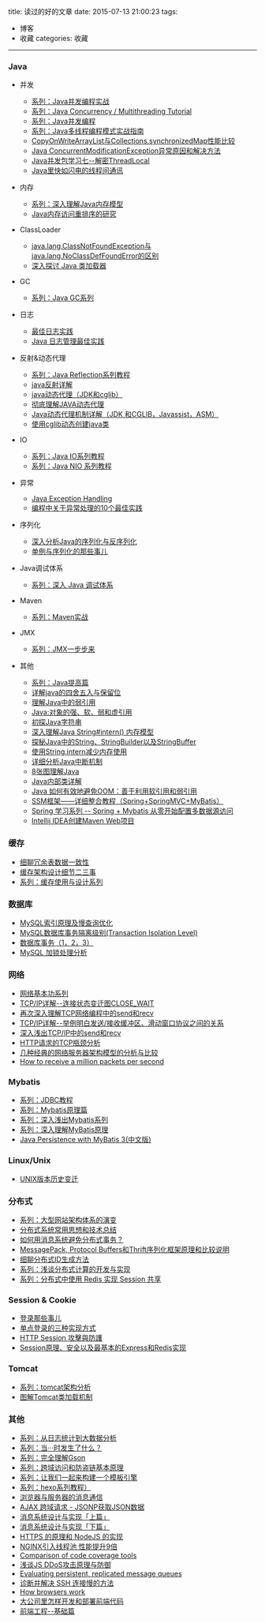 title: 读过的好的文章
date: 2015-07-13 21:00:23
tags:
- 博客
- 收藏
categories: 收藏
---
### Java
* 并发
  * [系列：Java并发编程实战](http://cmsblogs.com/?cat=97)
  * [系列：Java Concurrency / Multithreading Tutorial](http://tutorials.jenkov.com/java-concurrency/index.html)
  * [系列：Java并发编程](http://www.cnblogs.com/dolphin0520/p/3949310.html)
  * [系列：Java多线程编程模式实战指南](http://www.infoq.com/cn/articles/Java-multithreaded-programming-mode-active-object-part1?utm_source=infoq&utm_medium=related_content_link&utm_campaign=relatedContent_articles_clk)
  *	[CopyOnWriteArrayList与Collections.synchronizedMap性能比较](http://blog.csdn.net/wind5shy/article/details/5396887)
  *	[Java ConcurrentModificationException异常原因和解决方法](http://www.cnblogs.com/dolphin0520/p/3933551.html)<!--more-->
  * [Java并发包学习七--解密ThreadLocal](http://qifuguang.me/2015/09/02/[Java%E5%B9%B6%E5%8F%91%E5%8C%85%E5%AD%A6%E4%B9%A0%E4%B8%83]%E8%A7%A3%E5%AF%86ThreadLocal/)
  * [Java里快如闪电的线程间通讯](http://www.infoq.com/cn/articles/High-Performance-Java-Inter-Thread-Communications?utm_source=infoq&utm_medium=related_content_link&utm_campaign=relatedContent_articles_clk)

* 内存
  * [系列：深入理解Java内存模型](http://www.infoq.com/cn/articles/java-memory-model-1#0-tsina-1-68719-397232819ff9a47a7b7e80a40613cfe1)
  * [Java内存访问重排序的研究](http://tech.meituan.com/java-memory-reordering.html)
  
* ClassLoader
  * [java.lang.ClassNotFoundException与java.lang.NoClassDefFoundError的区别 ](http://www.cnblogs.com/xing901022/p/4185514.html)
  * [深入探讨 Java 类加载器](http://www.ibm.com/developerworks/cn/java/j-lo-classloader/index.html)
  
* GC
  * [系列：Java GC系列](http://www.importnew.com/13504.html)

* 日志
  * [最佳日志实践](http://blog.jobbole.com/56574/)
  * [Java 日志管理最佳实践](http://www.ibm.com/developerworks/cn/java/j-lo-practicelog/index.html#ibm-pcon)

* 反射&动态代理
  * [系列：Java Reflection系列教程](http://ifeve.com/java-reflection/)
  * [java反射详解](http://www.cnblogs.com/rollenholt/archive/2011/09/02/2163758.html)
  * [java动态代理（JDK和cglib）](http://www.cnblogs.com/jqyp/archive/2010/08/20/1805041.html)
  * [彻底理解JAVA动态代理](http://www.cnblogs.com/flyoung2008/archive/2013/08/11/3251148.html)
  * [Java动态代理机制详解（JDK 和CGLIB，Javassist，ASM）](http://blog.csdn.net/luanlouis/article/details/24589193)
  * [使用cglib动态创建java类](http://leeqoo.iteye.com/blog/1534450)
  
* IO
  * [系列：Java IO系列教程](http://ifeve.com/java-io/)
  * [系列：Java NIO 系列教程](http://ifeve.com/java-nio-all/)

* 异常
  * [Java Exception Handling](http://tutorials.jenkov.com/java-exception-handling/index.html)
  * [编程中关于异常处理的10个最佳实践](http://www.php100.com/html/it/biancheng/2015/0114/8361.html)

* 序列化
  * [深入分析Java的序列化与反序列化](http://www.hollischuang.com/archives/1140#What%20Serializable%20Did) 
  * [单例与序列化的那些事儿](http://www.hollischuang.com/archives/1144)

* Java调试体系
  * [系列：深入 Java 调试体系](http://www.ibm.com/developerworks/cn/java/j-lo-jpda1/index.html)

* Maven
  * [系列：Maven实战](http://tangyanbo.iteye.com/blog/1502578)

* JMX
  * [系列：JMX一步步来](http://damies.iteye.com/blog/51788)

* 其他
  * [系列：Java提高篇](http://cmsblogs.com/?cat=5)
  * [详解java的四舍五入与保留位](http://blog.csdn.net/chenssy/article/details/12719811)
  * [理解Java中的弱引用](http://www.importnew.com/17019.html)
  * [Java:对象的强、软、弱和虚引用](http://zhangjunhd.blog.51cto.com/113473/53092/)
  * [初探Java字符串](http://www.importnew.com/17034.html)
  * [深入理解Java String#intern() 内存模型](http://www.importnew.com/15397.html)
  * [探秘Java中的String、StringBuilder以及StringBuffer](http://www.cnblogs.com/dolphin0520/p/3778589.html)
  * [使用String.intern减少内存使用](http://m.blog.csdn.net/blog/zdwillie/19611389)
  * [详细分析Java中断机制](http://www.infoq.com/cn/articles/java-interrupt-mechanism)
  * [8张图理解Java](http://www.importnew.com/11725.html)
  *	[Java内部类详解](http://www.cnblogs.com/dolphin0520/p/3811445.html)
  *	[Java 如何有效地避免OOM：善于利用软引用和弱引用](http://www.cnblogs.com/dolphin0520/p/3784171.html)
  * [SSM框架——详细整合教程（Spring+SpringMVC+MyBatis）](http://blog.csdn.net/zhshulin/article/details/37956105)
  * [Spring 学习系列 -- Spring + Mybatis 从零开始配置多数据源访问](http://huangrongyou.iteye.com/blog/1716364)
  * [Intellij IDEA创建Maven Web项目](http://my.oschina.net/lujianing/blog/266172)


### 缓存
* [细聊冗余表数据一致性](http://t.cn/RGdjtx8)
* [缓存架构设计细节二三事](http://t.cn/RGB04rz)
* [系列：缓存使用与设计系列](http://t.cn/R4CpNQK)


### 数据库
* [MySQL索引原理及慢查询优化](http://t.cn/RvmYZSo)
* [MySQL数据库事务隔离级别(Transaction Isolation Level)](http://www.cnblogs.com/zemliu/archive/2012/06/17/2552301.html)
* [数据库事务（1，2，3）](http://www.cnblogs.com/zhangpengme/archive/2011/11/24/2261625.html)
* [MySQL 加锁处理分析](http://hedengcheng.com/?p=771)


### 网络
* [网络基本功系列](https://community.emc.com/thread/197851)
* [TCP/IP详解--连接状态变迁图CLOSE_WAIT](http://blog.csdn.net/yusiguyuan/article/details/21445945#1536434-tsina-1-25592-66a1f5d8f89e9ad52626f6f40fdeadaa)
* [再次深入理解TCP网络编程中的send和recv](http://blog.csdn.net/yusiguyuan/article/details/21439719#1536434-tsina-1-30372-66a1f5d8f89e9ad52626f6f40fdeadaa)
* [TCP/IP详解--举例明白发送/接收缓冲区、滑动窗口协议之间的关系](http://blog.csdn.net/yusiguyuan/article/details/21439633#1536434-tsina-1-74921-66a1f5d8f89e9ad52626f6f40fdeadaa)
* [深入浅出TCP/IP中的send和recv](http://blog.csdn.net/yusiguyuan/article/details/21390177#1536434-tsina-1-18148-66a1f5d8f89e9ad52626f6f40fdeadaa)
* [HTTP请求的TCP瓶颈分析](http://bhsc881114.github.io/2015/06/23/HTTP请求的TCP瓶颈分析/)
* [几种经典的网络服务器架构模型的分析与比较](http://blog.jobbole.com/42895/)
* [How to receive a million packets per second](https://blog.cloudflare.com/how-to-receive-a-million-packets/)


### Mybatis
*	[系列：JDBC教程](http://www.yiibai.com/jdbc/)
*	[系列：Mybatis原理篇](http://chenjc-it.iteye.com/blog/1533394)
*	[系列：深入浅出Mybatis系列](http://www.cnblogs.com/dongying/category/620960.html)
*	[系列：深入理解MyBatis原理](http://blog.csdn.net/column/details/mybatis-principle.html)
*	[ Java Persistence with MyBatis 3(中文版)](http://blog.csdn.net/luanlouis/article/details/35569499)


### Linux/Unix
* [UNIX版本历史变迁](https://upload.wikimedia.org/wikipedia/commons/7/77/Unix_history-simple.svg)  


### 分布式
* [系列：大型网站架构体系的演变](http://blog.jobbole.com/87736/)
* [分布式系统常用思想和技术总结](http://blog.arganzheng.me/posts/thinking-in-distributed-systems.html)
* [如何用消息系统避免分布式事务？](http://blog.jobbole.com/89140/)
* [MessagePack, Protocol Buffers和Thrift序列化框架原理和比较说明](http://jimmee.iteye.com/blog/2042420)
* [细聊分布式ID生成方法](http://t.cn/Rq7kejZ)
* [系列：浅谈分布式计算的开发与实现](http://blog.jobbole.com/94835/)
* [系列：分布式中使用 Redis 实现 Session 共享](http://t.cn/Ry6bc1m)


### Session & Cookie
* [登录那些事儿](http://t.cn/R4AJVnY)
* [单点登录的三种实现方式 ](http://t.cn/Ry19C7a)
* [HTTP Session 攻擊與防護](http://t.cn/RGEZGZf)
* [Session原理、安全以及最基本的Express和Redis实现](http://t.cn/RGn6ogu)


### Tomcat
* [系列：tomcat架构分析](http://gearever.iteye.com/blog/1545250)
* [图解Tomcat类加载机制](http://www.cnblogs.com/xing901022/p/4574961.html?utm_source=tuicool)


### 其他
* [系列：从日志统计到大数据分析](http://zhuanlan.zhihu.com/sangwf/20390103)
* [系列：当···时发生了什么？](https://github.com/skyline75489/what-happens-when-zh_CN)
* [系列：完全理解Gson](http://www.importnew.com/16630.html)
* [系列：跨域访问和防盗链基本原理](http://web.jobbole.com/83862/)
* [系列：让我们一起来构建一个模板引擎](https://mozillazg.com/2016/03/let-us-build-a-template-engine-part1.html)
* [系列：hexo系列教程）](http://zipperary.com/2013/05/28/hexo-guide-1/)
* [浏览器与服务器的消息通信](http://t.cn/RGnlYEu)
* [AJAX 跨域请求 - JSONP获取JSON数据](http://t.cn/zThGKin)
* [消息系统设计与实现「上篇」](http://t.cn/Ry19CiF)
* [消息系统设计与实现「下篇」](http://t.cn/RUmvhnz)
* [HTTPS 的原理和 NodeJS 的实现](http://t.cn/RGn6mwc)
* [NGINX引入线程池 性能提升9倍](http://www.infoq.com/cn/articles/thread-pools-boost-performance-9x)
* [Comparison of code coverage tools](https://confluence.atlassian.com/plugins/servlet/mobile#content/view/681706101)
* [浅谈JS DDoS攻击原理与防御](http://web.jobbole.com/82435/)
* [Evaluating persistent, replicated message queues](https://softwaremill.com/mqperf/)
* [诊断并解决 SSH 连接慢的方法](https://linux.cn/article-5851-weibo.html)
* [How browsers work](http://taligarsiel.com/Projects/howbrowserswork1.htm)
* [大公司里怎样开发和部署前端代码](https://github.com/fouber/blog/issues/6)
* [前端工程--基础篇](https://github.com/fouber/blog/issues/10)




